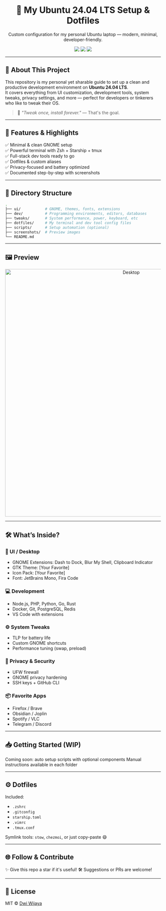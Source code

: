 <h1 align="center">🐧 My Ubuntu 24.04 LTS Setup & Dotfiles</h1>
<p align="center">Custom configuration for my personal Ubuntu laptop — modern, minimal, developer-friendly.</p>

<p align="center">
  <img src="https://img.shields.io/badge/Ubuntu-24.04-orange?logo=ubuntu" />
  <img src="https://img.shields.io/badge/License-MIT-green.svg" />
  <img src="https://img.shields.io/github/stars/dwiwijaya/ubuntu-24-config?style=social" />
</p>

---

## 🚀 About This Project

This repository is my personal yet sharable guide to set up a clean and productive development environment on **Ubuntu 24.04 LTS**.  
It covers everything from UI customization, development tools, system tweaks, privacy settings, and more — perfect for developers or tinkerers who like to tweak their OS.

> 🔧 _"Tweak once, install forever."_ — That's the goal.

---

## 🧠 Features & Highlights

✅ Minimal & clean GNOME setup  
✅ Powerful terminal with Zsh + Starship + tmux  
✅ Full-stack dev tools ready to go  
✅ Dotfiles & custom aliases  
✅ Privacy-focused and battery optimized  
✅ Documented step-by-step with screenshots  

---

## 📂 Directory Structure

```bash
.
├── ui/           # GNOME, themes, fonts, extensions
├── dev/          # Programming environments, editors, databases
├── tweaks/       # System performance, power, keyboard, etc
├── dotfiles/     # My terminal and dev tool config files
├── scripts/      # Setup automation (optional)
├── screenshots/  # Preview images
└── README.md
````

---

## 🖼️ Preview

<p align="center">
  <img src="screenshots/desktop.png" alt="Desktop" width="800">
</p>

---

## 🛠️ What’s Inside?

### 🎨 UI / Desktop

* GNOME Extensions: Dash to Dock, Blur My Shell, Clipboard Indicator
* GTK Theme: \[Your Favorite]
* Icon Pack: \[Your Favorite]
* Font: JetBrains Mono, Fira Code

### 💻 Development

* Node.js, PHP, Python, Go, Rust
* Docker, Git, PostgreSQL, Redis
* VS Code with extensions

### ⚙️ System Tweaks

* TLP for battery life
* Custom GNOME shortcuts
* Performance tuning (swap, preload)

### 🔐 Privacy & Security

* UFW firewall
* GNOME privacy hardening
* SSH keys + GitHub CLI

### 📦 Favorite Apps

* Firefox / Brave
* Obsidian / Joplin
* Spotify / VLC
* Telegram / Discord

---

## 📥 Getting Started (WIP)

Coming soon: auto setup scripts with optional components
Manual instructions available in each folder

---

## ⚙️ Dotfiles

Included:

* `.zshrc`
* `.gitconfig`
* `starship.toml`
* `.vimrc`
* `.tmux.conf`

Symlink tools: `stow`, `chezmoi`, or just copy-paste 😄

---

## 🌐 Follow & Contribute

✨ Give this repo a star if it's useful!
🛠️ Suggestions or PRs are welcome!

---

## 📄 License

MIT © [Dwi Wijaya](https://github.com/dwiwijaya)




